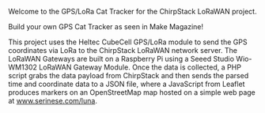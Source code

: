 Welcome to the GPS/LoRa Cat Tracker for the ChirpStack LoRaWAN project.

Build your own GPS Cat Tracker as seen in Make Magazine!

This project uses the Heltec CubeCell GPS/LoRa module to send the GPS coordinates via LoRa to the ChirpStack LoRaWAN network server. 
The LoRaWAN Gateways are built on a Raspberry Pi using a Seeed Studio Wio-WM1302 LoRaWAN Gateway Module. 
Once the data is collected, a PHP script grabs the data payload from ChirpStack and then sends the parsed time and coordinate data to a JSON file, where a JavaScript from Leaflet produces markers on an OpenStreetMap map hosted on a simple web page at www.serinese.com/luna.

